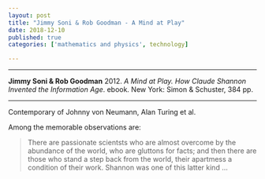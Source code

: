 ```yaml
---
layout: post
title: "Jimmy Soni & Rob Goodman - A Mind at Play"
date: 2018-12-10
published: true
categories: ['mathematics and physics', technology]

---
```



***
<b>Jimmy Soni & Rob Goodman</b> 2012. _A Mind at Play.  How Claude Shannon Invented the Information Age_. ebook. New York: Simon & Schuster, 384 pp.

***

<img align="right" src="https://d28hgpri8am2if.cloudfront.net/book_images/onix/cvr9781476766690/a-mind-at-play-9781476766690_lg.jpg" alt="">  

Contemporary of Johnny von Neumann, Alan Turing et al.   


Among the memorable observations are:

> There are passionate scientsts who are almost overcome by the abundance of the world, who are gluttons for facts; and then there are those who stand a step back from the world, their apartmess a condition of their work.  Shannon was one of this latter kind ... 
